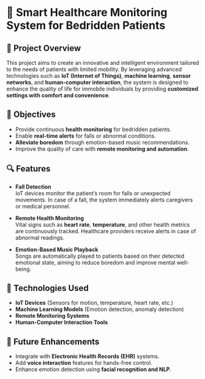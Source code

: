 # 🏥 Smart Healthcare Monitoring System for Bedridden Patients

## 📌 Project Overview

This project aims to create an innovative and intelligent environment tailored to the needs of patients with limited mobility. By leveraging advanced technologies such as **IoT (Internet of Things)**, **machine learning**, **sensor networks**, and **human-computer interaction**, the system is designed to enhance the quality of life for immobile individuals by providing **customized settings with comfort and convenience**.

## 🎯 Objectives

- Provide continuous **health monitoring** for bedridden patients.
- Enable **real-time alerts** for falls or abnormal conditions.
- **Alleviate boredom** through emotion-based music recommendations.
- Improve the quality of care with **remote monitoring and automation**.

## 🔍 Features

- **Fall Detection**  
  IoT devices monitor the patient’s room for falls or unexpected movements. In case of a fall, the system immediately alerts caregivers or medical personnel.

- **Remote Health Monitoring**  
  Vital signs such as **heart rate**, **temperature**, and other health metrics are continuously tracked. Healthcare providers receive alerts in case of abnormal readings.

- **Emotion-Based Music Playback**  
  Songs are automatically played to patients based on their detected emotional state, aiming to reduce boredom and improve mental well-being.

## 🧠 Technologies Used

- **IoT Devices** (Sensors for motion, temperature, heart rate, etc.)
- **Machine Learning Models** (Emotion detection, anomaly detection)
- **Remote Monitoring Systems**
- **Human-Computer Interaction Tools**

## 🚀 Future Enhancements

- Integrate with **Electronic Health Records (EHR)** systems.
- Add **voice interaction** features for hands-free control.
- Enhance emotion detection using **facial recognition and NLP**.



